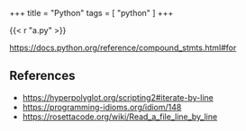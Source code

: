 +++
title = "Python"
tags = [ "python" ]
+++

{{< r "a.py" >}}

<https://docs.python.org/reference/compound_stmts.html#for>

## References

- <https://hyperpolyglot.org/scripting2#iterate-by-line>
- <https://programming-idioms.org/idiom/148>
- <https://rosettacode.org/wiki/Read_a_file_line_by_line>
